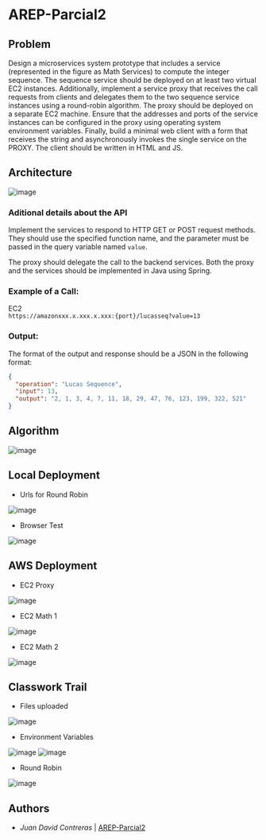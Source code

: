 # AREP-Parcial2

## Problem
Design a microservices system prototype that includes a service (represented in the figure as Math Services) to compute the integer sequence. The sequence service should be deployed on at least two virtual EC2 instances. Additionally, implement a service proxy that receives the call requests from clients and delegates them to the two sequence service instances using a round-robin algorithm. The proxy should be deployed on a separate EC2 machine. Ensure that the addresses and ports of the service instances can be configured in the proxy using operating system environment variables. Finally, build a minimal web client with a form that receives the string and asynchronously invokes the single service on the PROXY. The client should be written in HTML and JS.

## Architecture
![image](https://github.com/user-attachments/assets/706775c3-a1fc-4a11-8abc-7e99bf20edb2)

### Aditional details about the API

Implement the services to respond to HTTP GET or POST request methods. They should use the specified function name, and the parameter must be passed in the query variable named `value`.

The proxy should delegate the call to the backend services. Both the proxy and the services should be implemented in Java using Spring.

### Example of a Call:

EC2  
`https://amazonxxx.x.xxx.x.xxx:{port}/lucasseq?value=13`

### Output:

The format of the output and response should be a JSON in the following format:

```json
{
  "operation": "Lucas Sequence",
  "input": 13,
  "output": "2, 1, 3, 4, 7, 11, 18, 29, 47, 76, 123, 199, 322, 521"
}
```

## Algorithm
![image](https://github.com/user-attachments/assets/ea45461d-53f6-4e3c-a221-93ca5f2401fd)

## Local Deployment

- Urls for Round Robin

![image](https://github.com/user-attachments/assets/997c2ee8-7790-43df-8c31-356b25631330)

- Browser Test

![image](https://github.com/user-attachments/assets/89c676b8-6e5a-4ea8-8ca6-8bbc2b0d5e00)

## AWS Deployment

- EC2 Proxy

![image](https://github.com/user-attachments/assets/4910a1b2-b8c5-4dfa-af7d-cd522106c179)

- EC2 Math 1

![image](https://github.com/user-attachments/assets/4533edcc-1b6a-494b-83e1-635265c63241)

- EC2 Math 2

![image](https://github.com/user-attachments/assets/f3e8db4d-ff20-4c71-be9e-264f1a6ed4a4)

## Classwork Trail

- Files uploaded

![image](https://github.com/user-attachments/assets/555367a1-765b-4ec3-9b25-0b1276683ed4)

- Environment Variables

![image](https://github.com/user-attachments/assets/e6a386fe-5306-448b-bba6-96841c2892bf)
![image](https://github.com/user-attachments/assets/9e2e99e6-1b0d-4c17-9653-24ef2d96a85a)

- Round Robin

![image](https://github.com/user-attachments/assets/4aa9a429-b9a7-496b-9cb2-4940056de69f)

## Authors
- *Juan David Contreras* | [AREP-Parcial2](https://github.com/jcontreras2693/AREP-Parcial2.git)
